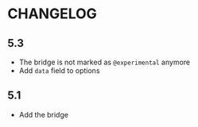 CHANGELOG
=========

5.3
---

 * The bridge is not marked as `@experimental` anymore
 * Add `data` field to options

5.1
---

 * Add the bridge
